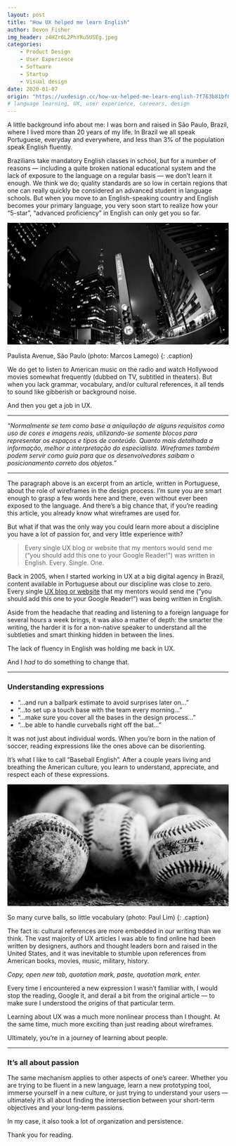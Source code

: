 ```yaml
---
layout: post
title: "How UX helped me learn English"
author: Devon Fisher
img_header: z4HZr6L2PhYRu5USEg.jpeg
categories:
    - Product Design
    - User Experience
    - Software
    - Startup
    - Visual design
date: 2020-01-07
origin: "https://uxdesign.cc/how-ux-helped-me-learn-english-7f763b81bf0e"
# language learning, UX, user experience, careears, design
---
```

A little background info about me: I was born and raised in São Paulo, Brazil, where I lived more than 20 years of my life. In Brazil we all speak Portuguese, everyday and everywhere, and less than 3% of the population speak English fluently.

Brazilians take mandatory English classes in school, but for a number of reasons — including a quite broken national educational system and the lack of exposure to the language on a regular basis — we don’t learn it enough. We think we do; quality standards are so low in certain regions that one can really quickly be considered an advanced student in language schools. But when you move to an English-speaking country and English becomes your primary language, you very soon start to realize how your “5-star”, “advanced proficiency” in English can only get you so far.

![Paulista Avenue, São Paulo (photo: Marcos Lamego)](assets/img/devonfisher/A05ZUiggOD5k3YQ.jpeg)

Paulista Avenue, São Paulo (photo: Marcos Lamego)
{: .caption}

We do get to listen to American music on the radio and watch Hollywood movies somewhat frequently (dubbed on TV, subtitled in theaters). But when you lack grammar, vocabulary, and/or cultural references, it all tends to sound like gibberish or background noise.

And then you get a job in UX.

* * *

*“Normalmente se tem como base a aniquilação de alguns requisitos como uso de cores e imagens reais, utilizando-se somente blocos para representar os espaços e tipos de conteúdo. Quanto mais detalhada a informação, melhor a interpretação do especialista. Wireframes também podem servir como guia para que os desenvolvedores saibam o posicionamento correto dos objetos.”*

* * *

The paragraph above is an excerpt from an article, written in Portuguese, about the role of wireframes in the design process. I’m sure you are smart enough to grasp a few words here and there, even without ever been exposed to the language. And there’s a big chance that, if you’re reading this article, you already know what wireframes are used for.

But what if that was the only way you could learn more about a discipline you have a lot of passion for, and very little experience with?

> Every single UX blog or website that my mentors would send me (“you should add this one to your Google Reader!”) was written in English. Every. Single. One.

Back in 2005, when I started working in UX at a big digital agency in Brazil, content available in Portuguese about our discipline was close to zero. Every single [UX blog or website](https://uxdesign.cc/ux-sites-and-blogs-780a304766ee "UX Sites and Blogs") that my mentors would send me (“you should add this one to your Google Reader!”) was being written in English.

Aside from the headache that reading and listening to a foreign language for several hours a week brings, it was also a matter of depth: the smarter the writing, the harder it is for a non-native speaker to understand all the subtleties and smart thinking hidden in between the lines.

The lack of fluency in English was holding me back in UX.

And I *had* to do something to change that.

* * *

### Understanding expressions

- “…and run a ballpark estimate to avoid surprises later on…”
- “…to set up a touch base with the team every morning…”
- “…make sure you cover all the bases in the design process…”
- “…be able to handle curveballs right off the bat…”

It was not just about individual words. When you’re born in the nation of soccer, reading expressions like the ones above can be disorienting.

It’s what I like to call “Baseball English”. After a couple years living and breathing the American culture, you learn to understand, appreciate, and respect each of these expressions.

![So many curve balls, so little vocabulary (photo: Paul Lim)](assets/img/devonfisher/w6hgSQhkrLxJrBw.jpeg)

So many curve balls, so little vocabulary (photo: Paul Lim)
{: .caption}

The fact is: cultural references are more embedded in our writing than we think. The vast majority of UX articles I was able to find online had been written by designers, authors and thought leaders born and raised in the United States, and it was inevitable to stumble upon references from American books, movies, music, military, history.

*Copy, open new tab, quotation mark, paste, quotation mark, enter.*

Every time I encountered a new expression I wasn’t familiar with, I would stop the reading, Google it, and derail a bit from the original article — to make sure I understood the origins of that particular term.

Learning about UX was a much more nonlinear process than I thought. At the same time, much more exciting than just reading about wireframes.

Ultimately, you’re in a journey of learning about people.

* * *

### It’s all about passion

The same mechanism applies to other aspects of one’s career. Whether you are trying to be fluent in a new language, learn a new prototyping tool, immerse yourself in a new culture, or just trying to understand your users — ultimately it’s all about finding the intersection between your short-term objectives and your long-term passions.

In my case, it also took a lot of organization and persistence.

Thank you for reading.